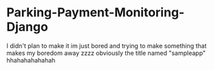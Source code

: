 # Parking-Payment-Monitoring-Django

I didn't plan to make it im just bored and trying to make something that makes my boredom away zzzz obviously the title named "sampleapp" hhahahahahahah
